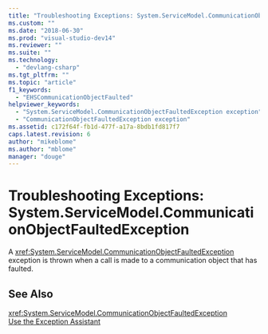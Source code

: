 ```yaml
---
title: "Troubleshooting Exceptions: System.ServiceModel.CommunicationObjectFaultedException | Microsoft Docs"
ms.custom: ""
ms.date: "2018-06-30"
ms.prod: "visual-studio-dev14"
ms.reviewer: ""
ms.suite: ""
ms.technology: 
  - "devlang-csharp"
ms.tgt_pltfrm: ""
ms.topic: "article"
f1_keywords: 
  - "EHSCommunicationObjectFaulted"
helpviewer_keywords: 
  - "System.ServiceModel.CommunicationObjectFaultedException exception"
  - "CommunicationObjectFaultedException exception"
ms.assetid: c172f64f-fb1d-477f-a17a-8bdb1fd817f7
caps.latest.revision: 6
author: "mikeblome"
ms.author: "mblome"
manager: "douge"
---
```

# Troubleshooting Exceptions: System.ServiceModel.CommunicationObjectFaultedException
A <xref:System.ServiceModel.CommunicationObjectFaultedException> exception is thrown when a call is made to a communication object that has faulted.  
  
## See Also  
 <xref:System.ServiceModel.CommunicationObjectFaultedException>   
 [Use the Exception Assistant](http://msdn.microsoft.com/library/e0a78c50-7318-4d54-af51-40c00aea8711)